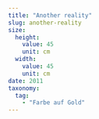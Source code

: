 ```yaml
---
title: "Another reality"
slug: another-reality
size:
  height:
    value: 45
    unit: cm
  width:
    value: 45
    unit: cm
date: 2011
taxonomy:
  tag:
    - "Farbe auf Gold"
---
```

